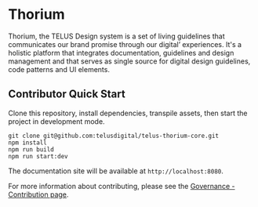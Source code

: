 # Thorium
Thorium, the TELUS Design system is a set of living guidelines that communicates our brand promise through our digital’ experiences. It's a holistic platform that integrates documentation, guidelines and design management and that serves as single source for digital design guidelines, code patterns and UI elements.

## Contributor Quick Start

Clone this repository, install dependencies, transpile assets, then start the project in development mode.

```
git clone git@github.com:telusdigital/telus-thorium-core.git
npm install
npm run build
npm run start:dev
```

The documentation site will be available at `http://localhost:8080`.

For more information about contributing, please see the [Governance - Contribution page](/docs/5-Governance/2-contributing.md).